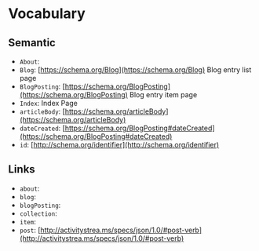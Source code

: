 # Vocabulary

## Semantic

 * `About`: 
 * `Blog`: [https://schema.org/Blog](https://schema.org/Blog) Blog entry list page
 * `BlogPosting`: [https://schema.org/BlogPosting](https://schema.org/BlogPosting) Blog entry item page
 * `Index`: Index Page
 * `articleBody`: [https://schema.org/articleBody](https://schema.org/articleBody) 
 * `dateCreated`: [https://schema.org/BlogPosting#dateCreated](https://schema.org/BlogPosting#dateCreated) 
 * `id`: [http://schema.org/identifier](http://schema.org/identifier) 


## Links

 * `about`: 
 * `blog`: 
 * `blogPosting`: 
 * `collection`: 
 * `item`: 
 * `post`: [http://activitystrea.ms/specs/json/1.0/#post-verb](http://activitystrea.ms/specs/json/1.0/#post-verb) 
